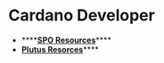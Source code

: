 # Cardano Developer

* \*\*\*\*[**SPO Resources**](https://docs.oakandclay.com/spo-resources/)\*\*\*\*
* [**Plutus Resorces**](https://docs.oakandclay.com/plutus-resources/)\*\*\*\*



